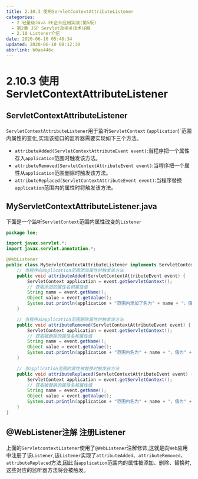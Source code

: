 ```yaml
---
title: 2.10.3 使用ServletContextAttributeListener
categories: 
  - 2 轻量级Java EE企业应用实战(第5版)
  - 第2章 JSP Servlet及相关技术详解
  - 2.10 Listener介绍
date: 2020-06-10 05:46:34
updated: 2020-06-10 08:12:30
abbrlink: b0ae446c
---
```

# 2.10.3 使用ServletContextAttributeListener
## ServletContextAttributeListener
`ServletContextAttributeListener`用于监听`ServletContext` (`application`)`范围内属性的变化,实现该接口的监听器需要实现如下三个方法。
- `attributeAdded(ServletContextAttributeEvent event)`:当程序把一个属性存入`application`范围时触发该方法。
- `attributeRemoved(ServletContextAttributeEvent event)`:当程序把一个属性从`application`范围删除时触发该方法。
- `attributeReplaced(ServletContextAttributeEvent event)`:当程序替换`application`范围内的属性时将触发该方法。

## MyServletContextAttributeListener.java
下面是一个监听`ServletContext`范围内属性改变的`Listener`
```java
package lee;

import javax.servlet.*;
import javax.servlet.annotation.*;

@WebListener
public class MyServletContextAttributeListener implements ServletContextAttributeListener {
    // 当程序向application范围添加属性时触发该方法
    public void attributeAdded(ServletContextAttributeEvent event) {
        ServletContext application = event.getServletContext();
        // 获取添加的属性名和属性值
        String name = event.getName();
        Object value = event.getValue();
        System.out.println(application + "范围内添加了名为" + name + "，值为" + value + "的属性!");
    }

    // 当程序从application范围删除属性时触发该方法
    public void attributeRemoved(ServletContextAttributeEvent event) {
        ServletContext application = event.getServletContext();
        // 获取被删除的属性名和属性值
        String name = event.getName();
        Object value = event.getValue();
        System.out.println(application + "范围内名为" + name + "，值为" + value + "的属性被删除了!");
    }

    // 当application范围的属性被替换时触发该方法
    public void attributeReplaced(ServletContextAttributeEvent event) {
        ServletContext application = event.getServletContext();
        // 获取被替换的属性名和属性值
        String name = event.getName();
        Object value = event.getValue();
        System.out.println(application + "范围内名为" + name + "，值为" + value + "的属性被替换了!");
    }
}
```
## @WebListener注解 注册Listener
上面的`ServletcontextListener`使用了`@WebListener`注解修饰,这就是向`Web`应用中注册了该`Listener`,该`Listener`实现了`attributeAdded`、`attributeRemoved`、`attributeReplaced`方法,因此当`application`范围内的属性被添加、删除、替换时,这些对应的监听器方法将会被触发。
